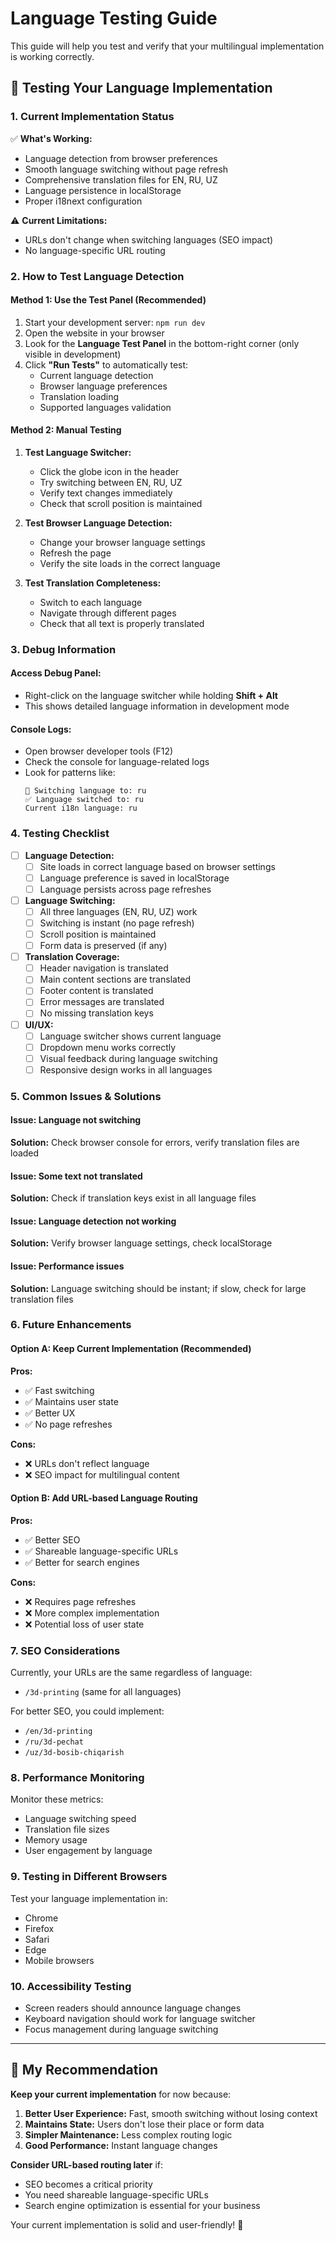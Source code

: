# Language Testing Guide

This guide will help you test and verify that your multilingual implementation is working correctly.

## 🧪 Testing Your Language Implementation

### 1. **Current Implementation Status**

✅ **What's Working:**
- Language detection from browser preferences
- Smooth language switching without page refresh
- Comprehensive translation files for EN, RU, UZ
- Language persistence in localStorage
- Proper i18next configuration

⚠️ **Current Limitations:**
- URLs don't change when switching languages (SEO impact)
- No language-specific URL routing

### 2. **How to Test Language Detection**

#### **Method 1: Use the Test Panel (Recommended)**
1. Start your development server: `npm run dev`
2. Open the website in your browser
3. Look for the **Language Test Panel** in the bottom-right corner (only visible in development)
4. Click **"Run Tests"** to automatically test:
   - Current language detection
   - Browser language preferences
   - Translation loading
   - Supported languages validation

#### **Method 2: Manual Testing**
1. **Test Language Switcher:**
   - Click the globe icon in the header
   - Try switching between EN, RU, UZ
   - Verify text changes immediately
   - Check that scroll position is maintained

2. **Test Browser Language Detection:**
   - Change your browser language settings
   - Refresh the page
   - Verify the site loads in the correct language

3. **Test Translation Completeness:**
   - Switch to each language
   - Navigate through different pages
   - Check that all text is properly translated

### 3. **Debug Information**

#### **Access Debug Panel:**
- Right-click on the language switcher while holding **Shift + Alt**
- This shows detailed language information in development mode

#### **Console Logs:**
- Open browser developer tools (F12)
- Check the console for language-related logs
- Look for patterns like:
  ```
  🔄 Switching language to: ru
  ✅ Language switched to: ru
  Current i18n language: ru
  ```

### 4. **Testing Checklist**

- [ ] **Language Detection:**
  - [ ] Site loads in correct language based on browser settings
  - [ ] Language preference is saved in localStorage
  - [ ] Language persists across page refreshes

- [ ] **Language Switching:**
  - [ ] All three languages (EN, RU, UZ) work
  - [ ] Switching is instant (no page refresh)
  - [ ] Scroll position is maintained
  - [ ] Form data is preserved (if any)

- [ ] **Translation Coverage:**
  - [ ] Header navigation is translated
  - [ ] Main content sections are translated
  - [ ] Footer content is translated
  - [ ] Error messages are translated
  - [ ] No missing translation keys

- [ ] **UI/UX:**
  - [ ] Language switcher shows current language
  - [ ] Dropdown menu works correctly
  - [ ] Visual feedback during language switching
  - [ ] Responsive design works in all languages

### 5. **Common Issues & Solutions**

#### **Issue: Language not switching**
**Solution:** Check browser console for errors, verify translation files are loaded

#### **Issue: Some text not translated**
**Solution:** Check if translation keys exist in all language files

#### **Issue: Language detection not working**
**Solution:** Verify browser language settings, check localStorage

#### **Issue: Performance issues**
**Solution:** Language switching should be instant; if slow, check for large translation files

### 6. **Future Enhancements**

#### **Option A: Keep Current Implementation (Recommended)**
**Pros:**
- ✅ Fast switching
- ✅ Maintains user state
- ✅ Better UX
- ✅ No page refreshes

**Cons:**
- ❌ URLs don't reflect language
- ❌ SEO impact for multilingual content

#### **Option B: Add URL-based Language Routing**
**Pros:**
- ✅ Better SEO
- ✅ Shareable language-specific URLs
- ✅ Better for search engines

**Cons:**
- ❌ Requires page refreshes
- ❌ More complex implementation
- ❌ Potential loss of user state

### 7. **SEO Considerations**

Currently, your URLs are the same regardless of language:
- `/3d-printing` (same for all languages)

For better SEO, you could implement:
- `/en/3d-printing`
- `/ru/3d-pechat`
- `/uz/3d-bosib-chiqarish`

### 8. **Performance Monitoring**

Monitor these metrics:
- Language switching speed
- Translation file sizes
- Memory usage
- User engagement by language

### 9. **Testing in Different Browsers**

Test your language implementation in:
- Chrome
- Firefox
- Safari
- Edge
- Mobile browsers

### 10. **Accessibility Testing**

- Screen readers should announce language changes
- Keyboard navigation should work for language switcher
- Focus management during language switching

---

## 🎯 **My Recommendation**

**Keep your current implementation** for now because:

1. **Better User Experience:** Fast, smooth switching without losing context
2. **Maintains State:** Users don't lose their place or form data
3. **Simpler Maintenance:** Less complex routing logic
4. **Good Performance:** Instant language changes

**Consider URL-based routing later** if:
- SEO becomes a critical priority
- You need shareable language-specific URLs
- Search engine optimization is essential for your business

Your current implementation is solid and user-friendly! 🚀 